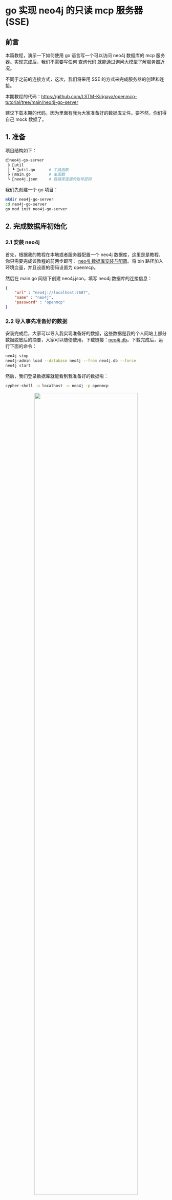 # go 实现 neo4j 的只读 mcp 服务器 (SSE)

##  前言

本篇教程，演示一下如何使用 go 语言写一个可以访问 neo4j 数据库的 mcp 服务器。实现完成后，我们不需要写任何 查询代码 就能通过询问大模型了解服务器近况。

不同于之前的连接方式，这次，我们将采用 SSE 的方式来完成服务器的创建和连接。

本期教程的代码：https://github.com/LSTM-Kirigaya/openmcp-tutorial/tree/main/neo4j-go-server

建议下载本期的代码，因为里面有我为大家准备好的数据库文件。要不然，你们得自己 mock 数据了。



## 1. 准备

项目结构如下：

```bash
📦neo4j-go-server
 ┣ 📂util
 ┃ ┗ 📜util.go      # 工具函数
 ┣ 📜main.go        # 主函数
 ┗ 📜neo4j.json     # 数据库连接的账号密码
```

我们先创建一个 go 项目：

```bash
mkdir neo4j-go-server
cd neo4j-go-server
go mod init neo4j-go-server
```



## 2. 完成数据库初始化

### 2.1 安装 neo4j

首先，根据我的教程在本地或者服务器配置一个 neo4j 数据库，这里是是教程，你只需要完成该教程的前两步即可： [neo4j 数据库安装与配置](https://kirigaya.cn/blog/article?seq=199)。将 bin 路径加入环境变量，并且设置的密码设置为 openmcp。

然后在 main.go 同级下创建 neo4j.json，填写 neo4j 数据库的连接信息：

```json
{
    "url" : "neo4j://localhost:7687",
    "name" : "neo4j",
    "password" : "openmcp"
}
```

### 2.2 导入事先准备好的数据

安装完成后，大家可以导入我实现准备好的数据，这些数据是我的个人网站上部分数据脱敏后的摘要，大家可以随便使用，下载链接：[neo4j.db](https://github.com/LSTM-Kirigaya/openmcp-tutorial/releases/download/neo4j.db/neo4j.db)。下载完成后，运行下面的命令：

```bash
neo4j stop
neo4j-admin load --database neo4j --from neo4j.db --force
neo4j start
```

然后，我们登录数据库就能看到我准备好的数据啦：

```bash
cypher-shell -a localhost -u neo4j -p openmcp
```

<div align=center>
<img src="https://pic1.zhimg.com/80/v2-4b53ad6a355c05d99c7ed18687ced717_1440w.png" style="width: 80%;"/>
</div>

### 2.3 验证 go -> 数据库连通性

为了验证数据库的连通性和 go 的数据库驱动是否正常工作，我们需要先写一段数据库访问的最小系统。

先安装 neo4j 的 v5 版本的 go 驱动：

```bash
go get github.com/neo4j/neo4j-go-driver/v5
```

在 `util.go` 中添加以下代码：

```go
package util

import (
	"context"
	"encoding/json"
	"fmt"
	"os"

	"github.com/neo4j/neo4j-go-driver/v5/neo4j"
)

var (
	Neo4jDriver neo4j.DriverWithContext
)

// 创建 neo4j 服务器的连接
func CreateNeo4jDriver(configPath string) (neo4j.DriverWithContext, error) {
	jsonString, _ := os.ReadFile(configPath)
	config := make(map[string]string)

	json.Unmarshal(jsonString, &config)
	// fmt.Printf("url: %s\nname: %s\npassword: %s\n", config["url"], config["name"], config["password"])

	var err error
	Neo4jDriver, err = neo4j.NewDriverWithContext(
		config["url"], 
		neo4j.BasicAuth(config["name"], config["password"], ""),
	)
	if err != nil {
		return Neo4jDriver, err
	}
	return Neo4jDriver, nil
}


// 执行只读的 cypher 查询
func ExecuteReadOnlyCypherQuery(
	cypher string,
) ([]map[string]any, error) {
	session := Neo4jDriver.NewSession(context.TODO(), neo4j.SessionConfig{
		AccessMode: neo4j.AccessModeRead,
	})

	defer session.Close(context.TODO())

	result, err := session.Run(context.TODO(), cypher, nil)
	if err != nil {
		fmt.Println(err.Error())
		return nil, err
	}

	var records []map[string]any
	for result.Next(context.TODO()) {
		records = append(records, result.Record().AsMap())
	}

	return records, nil
}
```

main.go 中添加以下代码：

```go
package main

import (
	"fmt"
	"github.com/neo4j/neo4j-go-driver/v5/neo4j"
	"neo4j-go-server/util"
)

var (
	neo4jPath    string = "./neo4j.json"
)

func main() {
	_, err := util.CreateNeo4jDriver(neo4jPath)
	if err != nil {
		fmt.Println(err)
		return
	}

	fmt.Println("Neo4j driver created successfully")	
}
```

运行主程序来验证数据库的连通性：

```bash
go run main.go
```

如果输出了 `Neo4j driver created successfully`，则说明数据库的连通性验证通过。



## 3. 实现 mcp 服务器

go 的 mcp 的 sdk 最为有名的是 mark3labs/mcp-go 了，我们就用这个。

> mark3labs/mcp-go 的 demo 在 https://github.com/mark3labs/mcp-go，非常简单，此处直接使用即可。

先安装

```bash
go get github.com/mark3labs/mcp-go
```

然后在 `main.go` 中添加以下代码：

```go
// ... existing code ...

var (
	addr string = "localhost:8083"
)

func main() {
	// ... existing code ...

	s := server.NewMCPServer(
		"只读 Neo4j 服务器",
		"0.0.1",
		server.WithToolCapabilities(true),
	)

	srv := server.NewSSEServer(s)
	
    // 定义 executeReadOnlyCypherQuery 这个工具的 schema
	executeReadOnlyCypherQuery := mcp.NewTool("executeReadOnlyCypherQuery",
		mcp.WithDescription("执行只读的 Cypher 查询"),
		mcp.WithString("cypher",
			mcp.Required(),
			mcp.Description("Cypher 查询语句，必须是只读的"),
		),
	)
	
    // 将真实函数和申明的 schema 绑定
	s.AddTool(executeReadOnlyCypherQuery, func(ctx context.Context, request mcp.CallToolRequest) (*mcp.CallToolResult, error) {
		cypher := request.Params.Arguments["cypher"].(string)
		result, err := util.ExecuteReadOnlyCypherQuery(cypher)

		fmt.Println(result)

		if err != nil {
			return mcp.NewToolResultText(""), err
		}

		return mcp.NewToolResultText(fmt.Sprintf("%v", result)), nil
	})
	
    // 在 http://localhost:8083/sse 开启服务
    fmt.Printf("Server started at http://%s/sse\n", addr)
	srv.Start(addr)
}
```

go run main.go 运行上面的代码，你就能看到如下信息：

```
Neo4j driver created successfully
Server started at http://localhost:8083/sse
```

说明我们的 mcp 服务器在本地的 8083 上启动了。



## 4. 通过 openmcp 来进行调试

### 4.1 添加工作区 sse 调试项目

接下来，我们来通过 openmcp 进行调试，先点击 vscode 左侧的 openmcp 图标进入控制面板，如果你是下载的 https://github.com/LSTM-Kirigaya/openmcp-tutorial/tree/main/neo4j-go-server 这个项目，那么你能看到【MCP 连接（工作区）】里面已经有一个创建好的调试项目【只读 Neo4j 服务器】了。如果你是完全自己做的这个项目，可以通过下面的按钮添加连接，选择 sse 后填入 http://localhost:8083/sse，oauth 空着不填即可。

<div align=center>
<img src="https://picx.zhimg.com/80/v2-31a01f1253dfc8c42e23e05b1869a932_1440w.png" style="width: 80%;"/>
</div>

### 4.2 测试工具

第一次调试 mcp 服务器要做的事情一定是先调通 mcp tool，新建标签页，选择 tool，点击下图的工具，输入 `CALL db.labels() YIELD label RETURN label`，这个语句是用来列出所有节点类型的。如果输出下面的结果，说明当前的链路生效，没有问题。

<div align=center>
<img src="https://pic1.zhimg.com/80/v2-dd59d9c96ecb455e527ab8aa7f963908_1440w.png" style="width: 100%;"/>
</div>


### 4.3 摸清大模型功能边界，用提示词来封装我们的知识

然后，让我们做点有趣的事情吧！我们接下来要测试一下大模型的能力边界，因为 neo4j 属于特种数据库，通用大模型不一定知道怎么用它。新建标签页，点击「交互测试」，我们先问一个简单的问题：

```
帮我找出最新的 10 条评论
```

结果如下：

<div align=center>
<img src="https://picx.zhimg.com/80/v2-44fab30650051db4e3b94de34275af3a_1440w.png" style="width: 100%;"/>
</div>

可以看到，大模型查询的节点类型就是错误的，在我提供的例子中，代表评论的节点是 BlogComment，而不是 Comment。也就是说，大模型并不掌握进行数据库查询的通用方法论。这就是我们目前知道的它的能力边界。我们接下来要一步一步地注入我们的经验和知识，唔姆，通过 system prompt 来完成。

### 4.4 教大模型找数据库节点

好好想一下，作为工程师的我们是怎么知道评论的节点是 BlogComment？我们一般是通过罗列当前数据库的所有节点的类型来从命名中猜测的，比如，对于这个数据库，我一般会先输入如下的 cypher 查询：

```sql
CALL db.labels() YIELD label RETURN label
```

它的输出就在 4.2 的图中，如果你的英文不错，也能看出来 BlogComment 大概率是代表博客评论的节点。好了，那么我们将这段方法论注入到 system prompt 中，从而封装我们的这层知识，点击下图的下方的按钮，进入到【系统提示词】:

<div align=center>
<img src="https://pica.zhimg.com/80/v2-e0fdd265e53dd354163358be1f5cc3f6_1440w.png" style="width: 100%;"/>
</div>


新建提示词【neo4j】，输入：

```
你是一个善于进行neo4j查询的智能体，对于用户要求的查询请求，你并不一定知道对应的数据库节点是什么，这个时候，你需要先列出所有的节点类型，然后从中找到你认为最有可能是匹配用户询问的节点。比如用户问你要看符合特定条件的「文章」，你并不知道文章的节点类型是什么，这个时候，你就需要先列出所有的节点。
```

点击保存，然后在【交互测试】中，重复刚才的问题：

```
帮我找出最新的 10 条评论
```

大模型的回答如下：

<div align=center>
<img src="https://picx.zhimg.com/80/v2-ccf4a5ecb5691620fca659dcd60d2e38_1440w.png" style="width: 80%;"/>
</div>

诶？怎么说，是不是好了很多了？大模型成功找到了 BlogComment 这个节点，然后返回了对应的数据。

但是其实还是不太对，因为我们要求的说最新的 10 条评论，但是大模型返回的其实是最早的 10 条评论，我们点开大模型的调用细节就能看到，大模型是通过 `ORDER BY comment.createdAt` 来实现的，但是问题是，在我们的数据库中，记录一条评论何时创建的字段并不是 createdAt，而是 createdTime，这意味着大模型并不知道自己不知道节点的字段，从而产生了「幻觉」，瞎输入了一个字段。

大模型是不会显式说自己不知道的，锦恢研究生关于 OOD 的一项研究可以说明这件事的本质原因：[EDL（Evidential Deep Learning） 原理与代码实现](https://kirigaya.cn/blog/article?seq=154)，如果阁下的好奇心能够配得上您的数学功底，可以一试这篇文章。总之，阁下只需要知道，正因为大模型对自己不知道的东西会产生幻觉，所以才有我们得以注入经验的操作空间。

### 4.5 教大模型找数据库节点的字段

通过上面的尝试，我们知道我们距离终点只剩一点了，那就是告诉大模型，我们的数据库中，记录一条评论何时创建的字段并不是 createdAt，而是 createdTime。

对于识别字段的知识，我们改良一下刚刚的系统提示词下：

```
你是一个善于进行neo4j查询的智能体，对于用户要求的查询请求，你并不一定知道对应的数据库节点是什么，这个时候，你需要先列出所有的节点类型，然后从中找到你认为最有可能是匹配用户询问的节点。比如用户问你要看符合特定条件的「文章」，你并不知道文章的节点类型是什么，这个时候，你就需要先列出所有的节点。

对于比较具体的查询，你需要先查询单个事例来看一下当前类型有哪些字段。比如用户问你最新的文章，你是不知道文章节点的哪一个字段代表 「创建时间」的，因此，你需要先列出一到两个文章节点，看一下里面有什么字段，然后再创建查询查看最新的10篇文章。
```

结果如下：

<div align=center>
<img src="https://picx.zhimg.com/80/v2-e7a2faf43249fe108288604a2eb948ad_1440w.png" style="width: 80%;"/>
</div>


是不是很完美？

通过使用 openmcp 调试，我们可以通过 system prompt + mcp server 来唯一确定一个 agent 的表现行为。



## 5. 扩充 mcp 服务器的原子技能

在上面的例子中，虽然我们通过 system prompt 注入了我们的经验和知识，但是其实你会发现这些我们注入的行为，比如「查询所有节点类型」和「获取一个节点的所有字段」，是不是流程很固定？但是 system prompt 是通过自然语言编写的，它具有语言特有的模糊性，我们无法保证它一定是可以拓展的。那么除了 system prompt，还有什么方法可以注入我们的经验与知识呢？有的，兄弟，有的。

在这种流程固定，而且这个操作也非常地容易让「稍微有点经验的人」也能想到的情况下，除了使用 system prompt 外，我们还有一个方法可以做到更加标准化地注入知识，也就是把上面的这些个流程写成额外的 mcp tool。这个方法被我称为「原子化扩充」(Atomization Supplement)。

所谓原子化扩充，也就是增加额外的 mcp tool，这些 tool 在功能层面是「原子化」的。

> 满足如下条件之一的 tool，被称为 原子 tool (Atomic Tool)：
> tool 无法由更加细粒度的功能通过有限组合得到
> 组成得到 tool 的更加细粒度的功能，大模型并不会完全使用，或者使用不可靠 (比如汇编语言，比如 DOM 查询)

扩充额外的原子 tool，能够让大模型知道 “啊！我还有别的手段可以耍！” ，那么只要 description 比较恰当，大模型就能够使用它们来获得额外的信息，而不是产生「幻觉」让任务失败。

对于上面的一整套流程，我们目前知道了如下两个技能大模型是会产生「幻觉」的：

1. 获取一个节点类别的标签（询问评论，大模型没说自己不知道什么是评论标签，而是直接使用了 Comment，但是实际的评论标签是 BlogComment）
2. 获取一个节点类别的字段（询问最新评论，大模型选择通过 createAt 排序，但是记录 BlogComment 创建时间的字段是 createTime）

在之前，我们通过了 system prompt 来完成了信息的注入，现在，丢弃你的 system prompt 吧！我们来玩点更加有趣的游戏。在刚刚的 util.go 中，我们针对上面的两个幻觉，实现两个额外的函数 (经过测试，cursor或者trae能完美生成下面的代码，可以不用自己写)：

```go
// 获取所有的节点类型
func GetAllNodeTypes() ([]string, error) {
	cypher := "MATCH (n) RETURN DISTINCT labels(n) AS labels"
	result, err := ExecuteReadOnlyCypherQuery(cypher)
	if err!= nil {
		return nil, err
	}
	var nodeTypes []string
	for _, record := range result {
		labels := record["labels"].([]any)
		for _, label := range labels {
			nodeTypes = append(nodeTypes, label.(string))
		}
	}
	return nodeTypes, nil
}

// 获取一个节点的字段示范
func GetNodeFields(nodeType string) ([]string, error) {
	cypher := fmt.Sprintf("MATCH (n:%s) RETURN keys(n) AS keys LIMIT 1", nodeType)
	result, err := ExecuteReadOnlyCypherQuery(cypher)
	if err!= nil {
		return nil, err
	}
	var fields []string
	for _, record := range result {
		keys := record["keys"].([]any)
		for _, key := range keys {
			fields = append(fields, key.(string))
		}
	}
	return fields, nil
}
```

在 main.go 中完成它们的 schema 的申明和 tool 的注册：

```go
// ... existing code ...

	getAllNodeTypes := mcp.NewTool("getAllNodeTypes",
		mcp.WithDescription("获取所有的节点类型"),
	)

	getNodeField := mcp.NewTool("getNodeField",
		mcp.WithDescription("获取节点的字段"),
		mcp.WithString("nodeLabel",
			mcp.Required(),
			mcp.Description("节点的标签"),
		),
	)

	// 注册对应的工具到 schema 上
	s.AddTool(getAllNodeTypes, func(ctx context.Context, request mcp.CallToolRequest) (*mcp.CallToolResult, error) {
		result, err := util.GetAllNodeTypes()

		fmt.Println(result)
		
		if err != nil {
			return mcp.NewToolResultText(""), err
		}
		
		return mcp.NewToolResultText(fmt.Sprintf("%v", result)), nil
	})

	s.AddTool(getNodeField, func(ctx context.Context, request mcp.CallToolRequest) (*mcp.CallToolResult, error) {
		nodeLabel := request.Params.Arguments["nodeLabel"].(string)
		result, err := util.GetNodeFields(nodeLabel)
		
		fmt.Println(result)
		
		if err!= nil {
			return mcp.NewToolResultText(""), err
		}
		
		return mcp.NewToolResultText(fmt.Sprintf("%v", result)), nil
	})

// ... existing code ...
```

重新运行 sse 服务器，然后直接询问大模型，此时，我们取消使用 system prompt（创建一个空的，或者直接把当前的 prompt 删除），询问结果如下：

<div align=center>
<img src="https://picx.zhimg.com/80/v2-1e88f7d8e04b949040a02673c13d6462_1440w.png" style="width: 80%;"/>
</div>


可以看到，在没有 system prompt 的情况下，大模型成功执行了这个过程，非常完美。

## 总结

这期教程，带大家使用 go 走完了 mcp sse 的连接方式，并且做出了一个「只读 neo4j 数据库」的 mcp，通过这个 mcp，我们可以非常方便地用自然语言查询数据库的结果，而不需要手动输入 cypher。

对于部分情况下，大模型因为「幻觉」问题而导致的任务失败，我们通过一步步有逻辑可遵循的方法论，完成了 system prompt 的调优和知识的封装。最终，通过范式化的原子化扩充的方式，将这些知识包装成了更加完善的 mcp 服务器。这样，任何人都可以直接使用你的 mcp 服务器来完成 neo4j 数据库的自然语言查询了。

最后，觉得 openmcp 好用的米娜桑，别忘了给我们的项目点个 star：https://github.com/LSTM-Kirigaya/openmcp-client

想要和我进一步交流 OpenMCP 的朋友，可以进入我们的交流群（github 项目里面有）